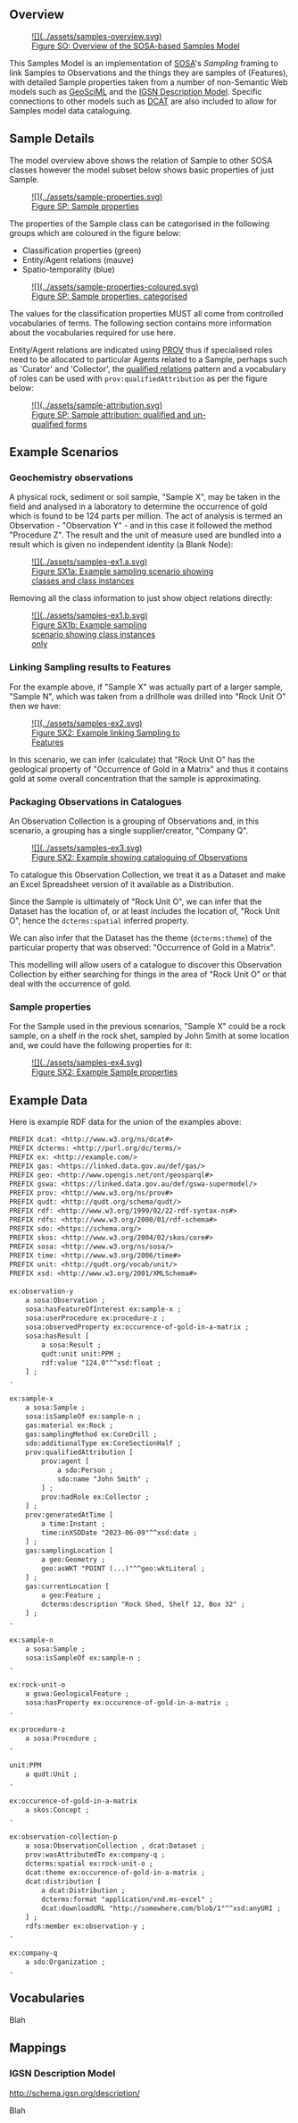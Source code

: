 ## Overview

<a href="../../assets/samples-overview.svg">
<figure id="figure-bh" markdown style="width:100%">
  ![](../assets/samples-overview.svg)
  <figcaption>Figure SO: Overview of the SOSA-based Samples Model</figcaption>
</figure>
</a>

This Samples Model is an implementation of [SOSA](../background.md#sosa)'s _Sampling_ framing to link Samples to Observations and the things they are samples of (Features), with detailed Sample properties taken from a number of non-Semantic Web models such as [GeoSciML](../background.md#geosciml) and the [IGSN Description Model](#igsn-description-model). Specific connections to other models such as [DCAT](../background.md#dcat) are also included to allow for Samples model data cataloguing.

## Sample Details

The model overview above shows the relation of Sample to other SOSA classes however the model subset below shows basic properties of just Sample.

<a href="../../assets/sample-properties.svg">
<figure id="figure-bh" markdown style="width:70%">
  ![](../assets/sample-properties.svg)
  <figcaption>Figure SP: Sample properties</figcaption>
</figure>
</a>

The properties of the Sample class can be categorised in the following groups which are coloured in the figure below:

* Classification properties (green)
* Entity/Agent relations (mauve)
* Spatio-temporality (blue)

<a href="../../assets/sample-properties-coloured.svg">
<figure id="figure-bh" markdown style="width:70%">
  ![](../assets/sample-properties-coloured.svg)
  <figcaption>Figure SP: Sample properties, categorised</figcaption>
</figure>
</a>

The values for the classification properties MUST all come from controlled vocabularies of terms. The following section contains more information about the vocabularies required for use here.

Entity/Agent relations are indicated using [PROV](../background.md#prov) thus if specialised roles need to be allocated to particular Agents related to a Sample, perhaps such as 'Curator' and 'Collector', the [qualified relations](https://patterns.dataincubator.org/book/qualified-relation.html) pattern and a vocabulary of roles can be used with `prov:qualifiedAttribution` as per the figure below:

<a href="../../assets/sample-attribution.svg">
<figure id="figure-bh" markdown style="width:70%">
  ![](../assets/sample-attribution.svg)
  <figcaption>Figure SP: Sample attribution: qualified and un-qualified forms</figcaption>
</figure>
</a>

## Example Scenarios

### Geochemistry observations

A physical rock, sediment or soil sample, "Sample X", may be taken in the field and analysed in a laboratory to determine the occurrence of gold which is found to be 124 parts per million. The act of analysis is termed an Observation - "Observation Y" - and in this case it followed the method "Procedure Z". The result and the unit of measure used are bundled into a result which is given no independent identity (a Blank Node):

<a href="../../assets/samples-ex1.a.svg">
<figure id="figure-bh" markdown style="width:70%">
  ![](../assets/samples-ex1.a.svg)
  <figcaption>Figure SX1a: Example sampling scenario showing classes and class instances</figcaption>
</figure>
</a>

Removing all the class information to just show object relations directly:

<a href="../../assets/samples-ex1.b.svg">
<figure id="figure-bh" markdown style="width:50%">
  ![](../assets/samples-ex1.b.svg)
  <figcaption>Figure SX1b: Example sampling scenario showing class instances only</figcaption>
</figure>
</a>

### Linking Sampling results to Features

For the example above, if "Sample X" was actually part of a larger sample, "Sample N", which was taken from a drillhole was drilled into "Rock Unit O" then we have:

<a href="../../assets/samples-ex2.svg">
<figure id="figure-bh" markdown style="width:60%">
  ![](../assets/samples-ex2.svg)
  <figcaption>Figure SX2: Example linking Sampling to Features</figcaption>
</figure>
</a>

In this scenario, we can infer (calculate) that "Rock Unit O" has the geological property of "Occurrence of Gold in a Matrix" and thus it contains gold at some overall concentration that the sample is approximating.

### Packaging Observations in Catalogues

An Observation Collection is a grouping of Observations and, in this scenario, a grouping has a single supplier/creator, "Company Q". 

<a href="../../assets/samples-ex3.svg">
<figure id="figure-bh" markdown style="width:100%">
  ![](../assets/samples-ex3.svg)
  <figcaption>Figure SX2: Example showing cataloguing of Observations</figcaption>
</figure>
</a>

To catalogue this Observation Collection, we treat it as a Dataset and make an Excel Spreadsheet version of it available as a Distribution.

Since the Sample is ultimately of "Rock Unit O", we can infer that the Dataset has the location of, or at least includes the location of, "Rock Unit O", hence the `dcterms:spatial` inferred property.

We can also infer that the Dataset has the theme (`dcterms:theme`) of the particular property that was observed: "Occurrence of Gold in a Matrix".

This modelling will allow users of a catalogue to discover this Observation Collection by either searching for things in the area of "Rock Unit O" or that deal with the occurrence of gold.

### Sample properties

For the Sample used in the previous scenarios, "Sample X" could be a rock sample, on a shelf in the rock shet, sampled by John Smith at some location and, we could have the following properties for it:

<a href="../../assets/samples-ex4.svg">
<figure id="figure-bh" markdown style="width:100%">
  ![](../assets/samples-ex4.svg)
  <figcaption>Figure SX2: Example Sample properties</figcaption>
</figure>
</a>


## Example Data

Here is example RDF data for the union of the examples above:

```
PREFIX dcat: <http://www.w3.org/ns/dcat#>
PREFIX dcterms: <http://purl.org/dc/terms/>
PREFIX ex: <http://example.com/>
PREFIX gas: <https://linked.data.gov.au/def/gas/>
PREFIX geo: <http://www.opengis.net/ont/geosparql#>
PREFIX gswa: <https://linked.data.gov.au/def/gswa-supermodel/>
PREFIX prov: <http://www.w3.org/ns/prov#>
PREFIX qudt: <http://qudt.org/schema/qudt/>
PREFIX rdf: <http://www.w3.org/1999/02/22-rdf-syntax-ns#>
PREFIX rdfs: <http://www.w3.org/2000/01/rdf-schema#>
PREFIX sdo: <https://schema.org/>
PREFIX skos: <http://www.w3.org/2004/02/skos/core#>
PREFIX sosa: <http://www.w3.org/ns/sosa/>
PREFIX time: <http://www.w3.org/2006/time#>
PREFIX unit: <http://qudt.org/vocab/unit/>
PREFIX xsd: <http://www.w3.org/2001/XMLSchema#>

ex:observation-y
    a sosa:Observation ;
    sosa:hasFeatureOfInterest ex:sample-x ;
    sosa:userProcedure ex:procedure-z ;
    sosa:observedProperty ex:occurence-of-gold-in-a-matrix ;
    sosa:hasResult [
        a sosa:Result ;
        qudt:unit unit:PPM ;
        rdf:value "124.0"^^xsd:float ;
    ] ;
.

ex:sample-x
    a sosa:Sample ;
    sosa:isSampleOf ex:sample-n ;
    gas:material ex:Rock ;
    gas:samplingMethod ex:CoreDrill ;
    sdo:additionalType ex:CoreSectionHalf ;
    prov:qualifiedAttribution [
        prov:agent [
            a sdo:Person ;
            sdo:name "John Smith" ;
        ] ;
        prov:hadRole ex:Collector ;
    ] ;
    prov:generatedAtTime [
        a time:Instant ;
        time:inXSDDate "2023-06-09"^^xsd:date ;
    ] ;
    gas:samplingLocation [
        a geo:Geometry ;
        geo:asWKT "POINT (...)"^^geo:wktLiteral ;
    ] ;
    gas:currentLocation [
        a geo:Feature ;
        dcterms:description "Rock Shed, Shelf 12, Box 32" ;
    ] ;
.

ex:sample-n
    a sosa:Sample ;
    sosa:isSampleOf ex:sample-n ;
.

ex:rock-unit-o
    a gswa:GeologicalFeature ;
    sosa:hasProperty ex:occurence-of-gold-in-a-matrix ;
.

ex:procedure-z
    a sosa:Procedure ;
.

unit:PPM
    a qudt:Unit ;
.

ex:occurence-of-gold-in-a-matrix
    a skos:Concept ;
.

ex:observation-collection-p
    a sosa:ObservationCollection , dcat:Dataset ;
    prov:wasAttributedTo ex:company-q ;
    dcterms:spatial ex:rock-unit-o ;
    dcat:theme ex:occurence-of-gold-in-a-matrix ;
    dcat:distribution [
        a dcat:Distribution ;
        dcterms:format "application/vnd.ms-excel" ;
        dcat:downloadURL "http://somewhere.com/blob/1"^^xsd:anyURI ;
    ] ;
    rdfs:member ex:observation-y ;
.

ex:company-q 
    a sdo:Organization ;
.
```

## Vocabularies

Blah

## Mappings

### IGSN Description Model

<http://schema.igsn.org/description/>

Blah